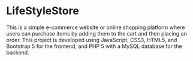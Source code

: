 # LifeStyleStore
This is a simple e-commerce website or online shopping platform where users can purchase items by adding them to the cart and then placing an order. This project is developed using JavaScript, CSS3, HTML5, and Bootstrap 5 for the frontend, and PHP 5 with a MySQL database for the backend.
